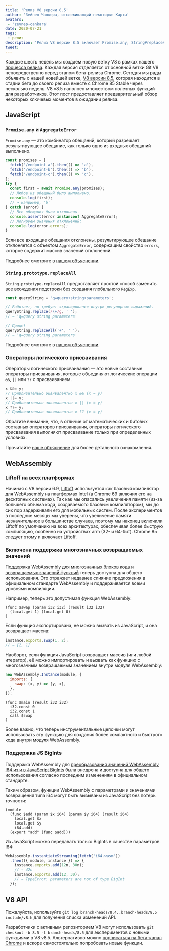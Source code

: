 ```yaml
---
title: 'Релиз V8 версии 8.5'
author: 'Зейнеп Чанкера, отслеживающий некоторые Карты'
avatars:
 - 'zeynep-cankara'
date: 2020-07-21
tags:
 - релиз
description: 'Релиз V8 версии 8.5 включает Promise.any, String#replaceAll, операторы логического присваивания, поддержку многозначного возвращаемого значения WebAssembly и BigInt, а также улучшения производительности.'
tweet:
---
```

Каждые шесть недель мы создаем новую ветку V8 в рамках нашего [процесса релиза](https://v8.dev/docs/release-process). Каждая версия отделяется от основной ветки Git V8 непосредственно перед этапом бета-релиза Chrome. Сегодня мы рады объявить о нашей новейшей ветке, [V8 версии 8.5](https://chromium.googlesource.com/v8/v8.git/+log/branch-heads/8.5), которая находится в стадии бета до своего релиза вместе с Chrome 85 Stable через несколько недель. V8 v8.5 наполнен множеством полезных функций для разработчиков. Этот пост предоставляет предварительный обзор некоторых ключевых моментов в ожидании релиза.

<!--truncate-->
## JavaScript

### `Promise.any` и `AggregateError`

`Promise.any` — это комбинатор обещаний, который разрешает результирующее обещание, как только одно из входных обещаний выполнено.

```js
const promises = [
  fetch('/endpoint-a').then(() => 'a'),
  fetch('/endpoint-b').then(() => 'b'),
  fetch('/endpoint-c').then(() => 'c'),
];
try {
  const first = await Promise.any(promises);
  // Любое из обещаний было выполнено.
  console.log(first);
  // → например, 'b'
} catch (error) {
  // Все обещания были отклонены.
  console.assert(error instanceof AggregateError);
  // Логируем значения отклонений:
  console.log(error.errors);
}
```

Если все входящие обещания отклонены, результирующее обещание отклоняется с объектом `AggregateError`, содержащим свойство `errors`, которое содержит массив значений отклонений.

Подробнее смотрите в [нашем объяснении](https://v8.dev/features/promise-combinators#promise.any).

### `String.prototype.replaceAll`

`String.prototype.replaceAll` предоставляет простой способ заменить все вхождения подстроки без создания глобального `RegExp`.

```js
const queryString = 'q=query+string+parameters';

// Работает, но требует экранирования внутри регулярных выражений.
queryString.replace(/\+/g, ' ');
// → 'q=query string parameters'

// Проще!
queryString.replaceAll('+', ' ');
// → 'q=query string parameters'
```

Подробнее смотрите в [нашем объяснении](https://v8.dev/features/string-replaceall).

### Операторы логического присваивания

Операторы логического присваивания — это новые составные операторы присваивания, которые объединяют логические операции `&&`, `||` или `??` с присваиванием.

```js
x &&= y;
// Приблизительно эквивалентно x && (x = y)
x ||= y;
// Приблизительно эквивалентно x || (x = y)
x ??= y;
// Приблизительно эквивалентно x ?? (x = y)
```

Обратите внимание, что, в отличие от математических и битовых составных операторов присваивания, операторы логического присваивания выполняют присваивание только при определенных условиях.

Прочитайте [наше объяснение](https://v8.dev/features/logical-assignment) для более детального ознакомления.

## WebAssembly

### Liftoff на всех платформах

Начиная с V8 версии 6.9, [Liftoff](https://v8.dev/blog/liftoff) используется как базовый компилятор для WebAssembly на платформах Intel (а Chrome 69 включил его на десктопных системах). Так как мы опасались увеличения памяти (из-за большего объема кода, создаваемого базовым компилятором), мы до сих пор задерживали его для мобильных систем. После экспериментов в последние месяцы мы уверены, что увеличение памяти незначительное в большинстве случаев, поэтому мы наконец включили Liftoff по умолчанию на всех архитектурах, обеспечивая более быструю компиляцию, особенно на устройствах arm (32- и 64-бит). Chrome 85 следует этому и включает Liftoff.

### Включена поддержка многозначных возвращаемых значений

Поддержка WebAssembly для [многозначных блоков кода и возвращаемых значений функций](https://github.com/WebAssembly/multi-value) теперь доступна для общего использования. Это отражает недавнее слияние предложения в официальном стандарте WebAssembly и поддерживается всеми уровнями компиляции.

Например, теперь это допустимая функция WebAssembly:

```wasm
(func $swap (param i32 i32) (result i32 i32)
  (local.get 1) (local.get 0)
)
```

Если функция экспортирована, её можно вызвать из JavaScript, и она возвращает массив:

```js
instance.exports.swap(1, 2);
// → [2, 1]
```

Наоборот, если функция JavaScript возвращает массив (или любой итератор), её можно импортировать и вызвать как функцию с многозначным возвращаемым значением внутри модуля WebAssembly:

```js
new WebAssembly.Instance(module, {
  imports: {
    swap: (x, y) => [y, x],
  },
});
```

```wasm
(func $main (result i32 i32)
  i32.const 0
  i32.const 1
  call $swap
)
```

Более важно, что теперь инструментальные цепочки могут использовать эту функцию для создания более компактного и быстрого кода внутри модуля WebAssembly.

### Поддержка JS BigInts

Поддержка WebAssembly для [преобразования значений WebAssembly I64 из и в JavaScript BigInts](https://github.com/WebAssembly/JS-BigInt-integration) была внедрена и доступна для общего использования согласно последним изменениям в официальном стандарте.

Таким образом, функции WebAssembly с параметрами и значениями возвращения типа i64 могут быть вызываны из JavaScript без потерь точности:

```wasm
(module
  (func $add (param $x i64) (param $y i64) (result i64)
    local.get $x
    local.get $y
    i64.add)
  (export "add" (func $add)))
```

Из JavaScript можно передавать только BigInts в качестве параметров I64:

```js
WebAssembly.instantiateStreaming(fetch('i64.wasm'))
  .then(({ module, instance }) => {
    instance.exports.add(12n, 30n);
    // → 42n
    instance.exports.add(12, 30);
    // → TypeError: parameters are not of type BigInt
  });
```

## V8 API

Пожалуйста, используйте `git log branch-heads/8.4..branch-heads/8.5 include/v8.h` для получения списка изменений API.

Разработчики с активным репозиторием V8 могут использовать `git checkout -b 8.5 -t branch-heads/8.5` для экспериментов с новыми функциями в V8 v8.5. Альтернативно можно [подписаться на бета-канал Chrome](https://www.google.com/chrome/browser/beta.html) и вскоре самостоятельно попробовать новые функции.
